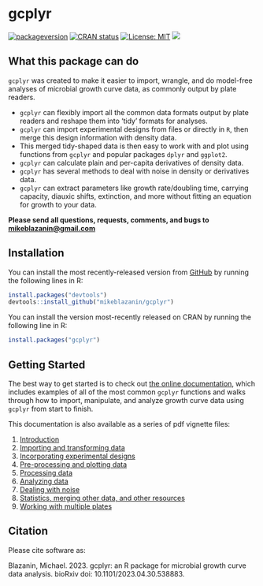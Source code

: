 
<!-- README.md is generated from README.Rmd. Please edit that file -->
<!--
You'll still need to render `README.Rmd` regularly, to keep `README.md` up-to-date. `devtools::build_readme()` is handy for this. You could also use GitHub Actions to re-render `README.Rmd` every time you push. An example workflow can be found here: <https://github.com/r-lib/actions/tree/v1/examples>.
&#10;You can also embed plots in R chunks. In that case, don't forget to commit and push the resulting figure files, so they display on GitHub and CRAN.
-->

# gcplyr

<!-- badges: start -->

[![packageversion](https://img.shields.io/badge/Github-1.8.0-blue.svg?style=flat&logo=github)](https://github.com/mikeblazanin/gcplyr/commits/master)
[![CRAN
status](https://www.r-pkg.org/badges/version/gcplyr)](https://CRAN.R-project.org/package=gcplyr)
[![License:
MIT](https://img.shields.io/badge/license-MIT-red.svg)](https://cran.r-project.org/web/licenses/MIT)
[![](http://cranlogs.r-pkg.org/badges/grand-total/gcplyr?color=yellow)](https://cran.r-project.org/package=gcplyr)
<!-- badges: end -->

## What this package can do

`gcplyr` was created to make it easier to import, wrangle, and do
model-free analyses of microbial growth curve data, as commonly output
by plate readers.

- `gcplyr` can flexibly import all the common data formats output by
  plate readers and reshape them into ‘tidy’ formats for analyses.
- `gcplyr` can import experimental designs from files or directly in
  `R`, then merge this design information with density data.
- This merged tidy-shaped data is then easy to work with and plot using
  functions from `gcplyr` and popular packages `dplyr` and `ggplot2`.
- `gcplyr` can calculate plain and per-capita derivatives of density
  data.
- `gcplyr` has several methods to deal with noise in density or
  derivatives data.
- `gcplyr` can extract parameters like growth rate/doubling time,
  carrying capacity, diauxic shifts, extinction, and more without
  fitting an equation for growth to your data.

**Please send all questions, requests, comments, and bugs to
<mikeblazanin@gmail.com>**

## Installation

You can install the most recently-released version from
[GitHub](https://github.com/mikeblazanin/gcplyr/) by running the
following lines in R:

``` r
install.packages("devtools")
devtools::install_github("mikeblazanin/gcplyr")
```

You can install the version most-recently released on CRAN by running
the following line in R:

``` r
install.packages("gcplyr")
```

## Getting Started

The best way to get started is to check out [the online
documentation](https://mikeblazanin.github.io/gcplyr/), which includes
examples of all of the most common `gcplyr` functions and walks through
how to import, manipulate, and analyze growth curve data using `gcplyr`
from start to finish.

This documentation is also available as a series of pdf vignette files:

1.  [Introduction](https://github.com/mikeblazanin/gcplyr/blob/master/vignettes/gc01_gcplyr.pdf)
2.  [Importing and transforming
    data](https://github.com/mikeblazanin/gcplyr/blob/master/vignettes/gc02_import_reshape.pdf)
3.  [Incorporating experimental
    designs](https://github.com/mikeblazanin/gcplyr/blob/master/vignettes/gc03_incorporate_designs.pdf)
4.  [Pre-processing and plotting
    data](https://github.com/mikeblazanin/gcplyr/blob/master/vignettes/gc04_preprocess_plot.pdf)
5.  [Processing
    data](https://github.com/mikeblazanin/gcplyr/blob/master/vignettes/gc05_process.pdf)
6.  [Analyzing
    data](https://github.com/mikeblazanin/gcplyr/blob/master/vignettes/gc06_analyze.pdf)
7.  [Dealing with
    noise](https://github.com/mikeblazanin/gcplyr/blob/master/vignettes/gc07_noise.pdf)
8.  [Statistics, merging other data, and other
    resources](https://github.com/mikeblazanin/gcplyr/blob/master/vignettes/gc08_conclusion.pdf)
9.  [Working with multiple
    plates](https://github.com/mikeblazanin/gcplyr/blob/master/vignettes/gc09_multiple_plates.pdf)

## Citation

Please cite software as:

Blazanin, Michael. 2023. gcplyr: an R package for microbial growth curve
data analysis. bioRxiv doi: 10.1101/2023.04.30.538883.
